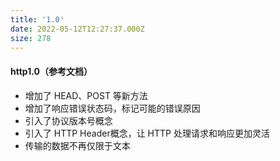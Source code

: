 ```yaml
---
title: '1.0'
date: 2022-05-12T12:27:37.000Z
size: 278
---
```

#### http1.0（参考文档）

- 增加了 HEAD、POST 等新方法
- 增加了响应错误状态码，标记可能的错误原因
- 引入了协议版本号概念
- 引入了 HTTP Header概念，让 HTTP 处理请求和响应更加灵活
- 传输的数据不再仅限于文本
